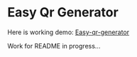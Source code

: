 # Easy Qr Generator

Here is working demo: [Easy-qr-generator](https://easy-qr-generator.com/)

Work for README in progress...
